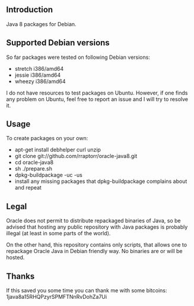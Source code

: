 Introduction
------------

Java 8 packages for Debian.

Supported Debian versions
-------------------------

So far packages were tested on following Debian versions:

- stretch i386/amd64
- jessie i386/amd64
- wheezy i386/amd64

I do not have resources to test packages on Ubuntu. However, if one
finds any problem on Ubuntu, feel free to report an issue and I will
try to resolve it.

Usage
-----

To create packages on your own:

- apt-get install debhelper curl unzip
- git clone git://github.com/rraptorr/oracle-java8.git
- cd oracle-java8
- sh ./prepare.sh
- dpkg-buildpackage -uc -us
- install any missing packages that dpkg-buildpackage complains about
  and repeat

Legal
-----

Oracle does not permit to distribute repackaged binaries of Java, so
be advised that hosting any public repository with Java packages is
probably illegal (at least in some parts of the world).

On the other hand, this repository contains only scripts, that allows
one to repackage Oracle Java in Debian friendly way. No binaries are
or will be hosted.

Thanks
------

If this saved you some time you can thank me with some bitcoins:
1java8a15RHQPzyrSPMFTNnRvDohZa7Ui
